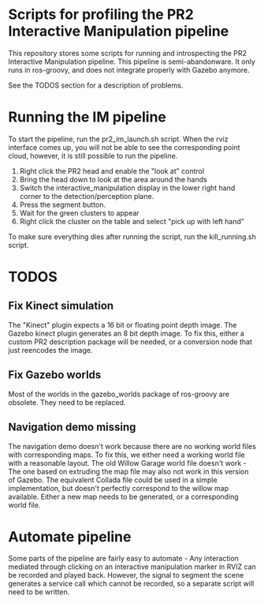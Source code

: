<h1>Scripts for profiling the PR2 Interactive Manipulation pipeline </h1>

This repository stores some scripts for running and introspecting the PR2 Interactive Manipulation pipeline. 
This pipeline is semi-abandonware. It only runs in ros-groovy, and does not integrate properly with Gazebo anymore.

See the TODOS section for a description of problems.

<h1> Running the IM pipeline </h1>
To start the pipeline, run the pr2_im_launch.sh script. 
When the rviz interface comes up, you will not be able to see the corresponding point cloud, however, it is still possible to run the pipeline.

1. Right click the PR2 head and enable the "look at" control
2. Bring the head down to look at the area around the hands
3. Switch the interactive_manipulation display in the lower right hand corner to the detection/perception plane.
4. Press the segment button. 
5. Wait for the green clusters to appear
6. Right click the cluster on the table and select "pick up with left hand"


To make sure everything dies after running the script, run the kill_running.sh script.

<h1>TODOS</h1>
<h2> Fix Kinect simulation </h2>
The "Kinect" plugin expects a 16 bit or floating point depth image. The Gazebo kinect plugin generates an 8 bit depth image. To fix this, either a custom
PR2 description package will be needed, or a conversion node that just reencodes the image. 

<h2> Fix Gazebo worlds </h2>
Most of the worlds in the gazebo_worlds package of ros-groovy are obsolete. They need to be replaced.

<h2> Navigation demo missing </h2>
The navigation demo doesn't work because there are no working world files with corresponding maps. To fix this, we either need a working world file with a reasonable layout.
The old Willow Garage world file doesn't work - The one based on extruding the map file may also not work in this version of Gazebo. The equivalent Collada file could be used in a simple implementation, but doesn't perfectly correspond to the willow map available. Either a new map needs to be generated, or a corresponding world file. 

<h1> Automate pipeline </h1>
Some parts of the pipeline are fairly easy to automate - Any interaction mediated through clicking on an interactive manipulation marker in RVIZ can be recorded and played back. However, the signal to segment the scene generates a service call which cannot be recorded, so a separate script will need to be written. 



